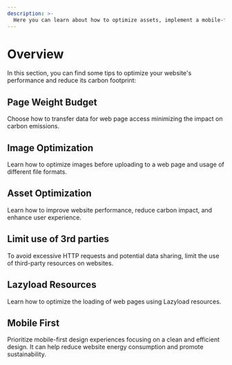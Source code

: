 ```yaml
---
description: >-
  Here you can learn about how to optimize assets, implement a mobile-first strategy and other suggestions.
---
```


# Overview

In this section, you can find some tips to optimize your website's performance and reduce its carbon footprint:

## Page Weight Budget

Choose how to transfer data for web page access minimizing the impact on carbon emissions.

## Image Optimization

Learn how to optimize images before uploading to a web page and usage of different file formats.

## Asset Optimization

Learn how to improve website performance, reduce carbon impact, and enhance user experience.

## Limit use of 3rd parties

To avoid excessive HTTP requests and potential data sharing, limit the use of third-party resources on websites.

## Lazyload Resources

Learn how to optimize the loading of web pages using Lazyload resources.

## Mobile First

Prioritize mobile-first design experiences focusing on a clean and efficient design. It can help reduce website energy consumption and promote sustainability.
